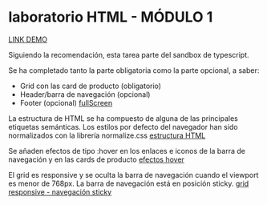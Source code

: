 # laboratorio HTML - MÓDULO 1

[LINK DEMO]()

Siguiendo la recomendación, esta tarea parte del sandbox de typescript.

Se ha completado tanto la parte obligatoria como la parte opcional, a saber:
- Grid con las card de producto (obligatorio)
- Header/barra de navegación (opcional)
- Footer (opcional)
[fullScreen](public/screenshots/fullpage-screenshot.png)

La estructura de HTML se ha compuesto de alguna de las principales etiquetas semánticas.
Los estilos por defecto del navegador han sido normalizados con la librería normalize.css
[estructura HTML](public/screenshots/html.png)

Se añaden efectos de tipo :hover en los enlaces e iconos de la barra de navegación y en las cards de producto
[efectos hover](public/screenshots/hover.gif)

El grid es responsive y se oculta la barra de navegación cuando el viewport es menor de 768px. La barra de navegación está en posición sticky.
[grid responsive - navegación sticky](public/screenshots/responsive.gif)